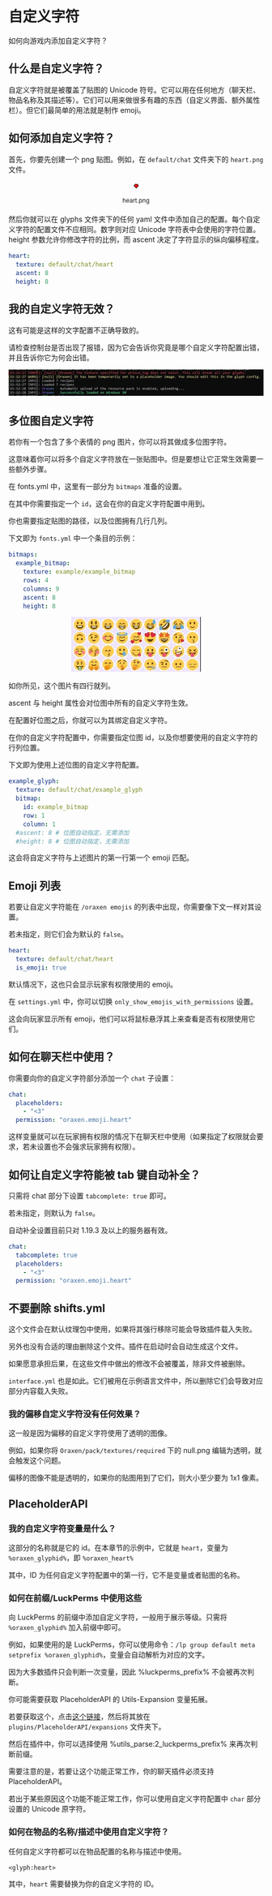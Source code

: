 # 自定义字符
如何向游戏内添加自定义字符？

## 什么是自定义字符？
自定义字符就是被覆盖了贴图的 Unicode 符号。它可以用在任何地方（聊天栏、物品名称及其描述等）。它们可以用来做很多有趣的东西（自定义界面、额外属性栏）。但它们最简单的用法就是制作 emoji。

## 如何添加自定义字符？

首先，你要先创建一个 png 贴图。例如，在 `default/chat` 文件夹下的 `heart.png` 文件。

<center>

![img](images/image43.png)

<sup>
heart.png
</sup>

</center>

然后你就可以在 glyphs 文件夹下的任何 yaml 文件中添加自己的配置。每个自定义字符的配置文件不应相同。数字则对应 Unicode 字符表中会使用的字符位置。height 参数允许你修改字符的比例，而 ascent 决定了字符显示的纵向偏移程度。

```YAML
heart:
  texture: default/chat/heart
  ascent: 8
  height: 8
```

## 我的自定义字符无效？

这有可能是这样的文字配置不正确导致的。

请检查控制台是否出现了报错，因为它会告诉你究竟是哪个自定义字符配置出错，并且告诉你它为何会出错。

![img](images/image44.png)

## 多位图自定义字符

若你有一个包含了多个表情的 png 图片，你可以将其做成多位图字符。

这意味着你可以将多个自定义字符放在一张贴图中。但是要想让它正常生效需要一些额外步骤。

在 fonts.yml 中，这里有一部分为 `bitmaps` 准备的设置。

在其中你需要指定一个 `id`，这会在你的自定义字符配置中用到。

你也需要指定贴图的路径，以及位图拥有几行几列。

下文即为 `fonts.yml` 中一个条目的示例：

```YAML
bitmaps:
  example_bitmap:
    texture: example/example_bitmap
    rows: 4
    columns: 9
    ascent: 8
    height: 8
```

<center>

![img](images/image45.png)

</center>

如你所见，这个图片有四行就列。

ascent 与 height 属性会对位图中所有的自定义字符生效。

在配置好位图之后，你就可以为其绑定自定义字符。

在你的自定义字符配置中，你需要指定位图 id，以及你想要使用的自定义字符的行列位置。

下文即为使用上述位图的自定义字符配置。

```YAML
example_glyph:
  texture: default/chat/example_glyph
  bitmap:
    id: example_bitmap
    row: 1
    column: 1
  #ascent: 8 # 位图自动指定，无需添加
  #height: 8 # 位图自动指定，无需添加
```

这会将自定义字符与上述图片的第一行第一个 emoji 匹配。

## Emoji 列表

若要让自定义字符能在 `/oraxen emojis` 的列表中出现，你需要像下文一样对其设置。

若未指定，则它们会为默认的 `false`。

```YAML
heart:
  texture: default/chat/heart
  is_emoji: true
```

默认情况下，这也只会显示玩家有权限使用的 emoji。

在 `settings.yml` 中，你可以切换 `only_show_emojis_with_permissions` 设置。

这会向玩家显示所有 emoji，他们可以将鼠标悬浮其上来查看是否有权限使用它们。

## 如何在聊天栏中使用？

你需要向你的自定义字符部分添加一个 `chat` 子设置：

```YAML
chat:
  placeholders:
    - "<3"
  permission: "oraxen.emoji.heart"
```

这样变量就可以在玩家拥有权限的情况下在聊天栏中使用（如果指定了权限就会要求，若未设置也不会强求玩家拥有权限）。

## 如何让自定义字符能被 tab 键自动补全？

只需将 chat 部分下设置 `tabcomplete: true` 即可。

若未指定，则默认为 `false`。

自动补全设置目前只对 1.19.3 及以上的服务器有效。

```YAML
chat:
  tabcomplete: true
  placeholders:
    - "<3"
  permission: "oraxen.emoji.heart"
```

## 不要删除 shifts.yml

这个文件会在默认纹理包中使用，如果将其强行移除可能会导致插件载入失败。

另外也没有合适的理由删除这个文件。插件在启动时会自动生成这个文件。

如果愿意承担后果，在这些文件中做出的修改不会被覆盖，除非文件被删除。

`interface.yml` 也是如此。它们被用在示例语言文件中，所以删除它们会导致对应部分内容载入失败。

### 我的偏移自定义字符没有任何效果？

这一般是因为偏移的自定义字符使用了透明的图像。

例如，如果你将 `Oraxen/pack/textures/required` 下的 null.png 编辑为透明，就会触发这个问题。

偏移的图像不能是透明的，如果你的贴图用到了它们，则大小至少要为 1x1 像素。

## PlaceholderAPI

### 我的自定义字符变量是什么？

这部分的名称就是它的 id。在本章节的示例中，它就是 `heart`，变量为 `%oraxen_glyphid%`，即 `%oraxen_heart%`

其中，ID 为任何自定义字符配置中的第一行，它不是变量或者贴图的名称。

### 如何在前缀/LuckPerms 中使用这些

向 LuckPerms 的前缀中添加自定义字符，一般用于展示等级。只需将 `%oraxen_glyphid%` 加入前缀中即可。

例如，如果使用的是 LuckPerms，你可以使用命令：`/lp group default meta setprefix %oraxen_glyphid%`，变量会自动解析为对应的文字。

因为大多数插件只会判断一次变量，因此 %luckperms_prefix% 不会被再次判断。

你可能需要获取 PlaceholderAPI 的 Utils-Expansion 变量拓展。

若要获取这个，点击[这个链接](https://api.extendedclip.com/media/Utils-Expansion-1.0.1.jar)，然后将其放在 `plugins/PlaceholderAPI/expansions` 文件夹下。

然后在插件中，你可以选择使用 %utils_parse:2_luckperms_prefix% 来再次判断前缀。

需要注意的是，若要让这个功能正常工作，你的聊天插件必须支持 PlaceholderAPI。

若出于某些原因这个功能不能正常工作，你可以使用自定义字符配置中 `char` 部分设置的 Unicode 原字符。

### 如何在物品的名称/描述中使用自定义字符？

任何自定义字符都可以在物品配置的名称与描述中使用。

```
<glyph:heart>
```

其中，`heart` 需要替换为你的自定义字符的 ID。